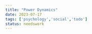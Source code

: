 ```yaml
---
title: "Power Dynamics"
date: 2023-07-17
tags: ['psychology','social','todo']
status: needswork
---
```



